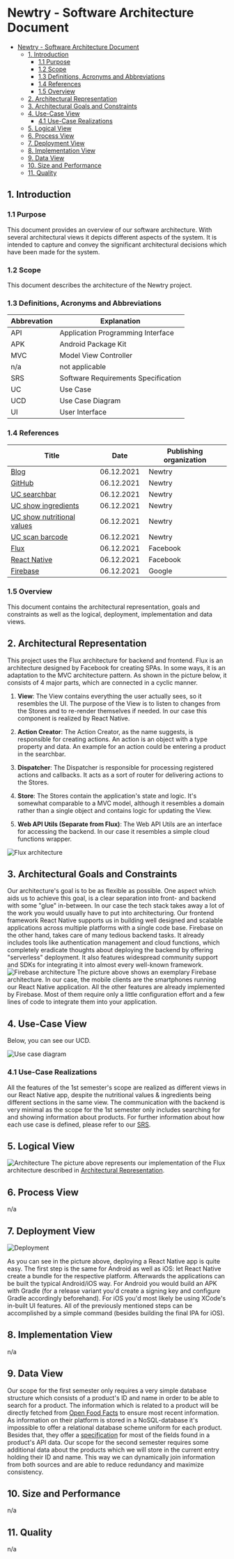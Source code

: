 # Newtry - Software Architecture Document

- [Newtry - Software Architecture Document](#Newtry---software-architecture-document)
  - [1. Introduction](#1-introduction)
    - [1.1 Purpose](#11-purpose)
    - [1.2 Scope](#12-scope)
    - [1.3 Definitions, Acronyms and Abbreviations](#13-definitions-acronyms-and-abbreviations)
    - [1.4 References](#14-references)
    - [1.5 Overview](#15-overview)
  - [2. Architectural Representation](#2-architectural-representation)
  - [3. Architectural Goals and Constraints](#3-architectural-goals-and-constraints)
  - [4. Use-Case View](#4-use-case-view)
    - [4.1 Use-Case Realizations](#41-use-case-realizations)
  - [5. Logical View](#5-logical-view)
  - [6. Process View](#6-process-view)
  - [7. Deployment View](#7-deployment-view)
  - [8. Implementation View](#8-implementation-view)
  - [9. Data View](#9-data-view)
  - [10. Size and Performance](#10-size-and-performance)
  - [11. Quality](#11-quality)

## 1. Introduction

### 1.1 Purpose

This document provides an overview of our software architecture. With several architectural views it depicts different aspects of the system. It is intended to capture and convey the significant architectural decisions which have been made for the system.

### 1.2 Scope

This document describes the architecture of the Newtry project.

### 1.3 Definitions, Acronyms and Abbreviations

| Abbrevation | Explanation                                      |
| ----------- | ------------------------------------------------ |
| API         | Application Programming Interface                |
| APK         | Android Package Kit 	                           |
| MVC         | Model View Controller                            |
| n/a         | not applicable                                   |
| SRS         | Software Requirements Specification              |
| UC          | Use Case                                         |
| UCD         | Use Case Diagram                                 |
| UI          | User Interface                                   |

### 1.4 References

| Title                                                                                                                                                   | Date       | Publishing organization |
| ------------------------------------------------------------------------------------------------------------------------------------------------------- | ---------- | ----------------------- |
| [Blog](https://newtry.ionae.de/)                                                                                                                        | 06.12.2021 |  Newtry                 |
| [GitHub](https://github.com/TeamNewtry)                                                                                                                 | 06.12.2021 |  Newtry                 |
| [UC searchbar](https://github.com/TeamNewtry/NewtryDocumentation/blob/main/use_cases/UC1_Searchbar.md)                                                  | 06.12.2021 |  Newtry                 |
| [UC show ingredients](https://github.com/TeamNewtry/NewtryDocumentation/blob/main/use_cases/UC2_Ingredients.md)                                         | 06.12.2021 |  Newtry                 |
| [UC show nutritional values](https://github.com/TeamNewtry/NewtryDocumentation/blob/main/use_cases/UC3_Nutrition.md)                                    | 06.12.2021 |  Newtry                 |
| [UC scan barcode](https://github.com/TeamNewtry/NewtryDocumentation/blob/main/use_cases/UC4_Scanner.md)                                                 | 06.12.2021 |  Newtry                 |
| [Flux](https://github.com/facebook/flux)                                                                                                                | 06.12.2021 |  Facebook               |
| [React Native](https://reactnative.dev/)                                                                                                                | 06.12.2021 |  Facebook               |
| [Firebase](https://firebase.google.com/?gclid=CjwKCAiAhreNBhAYEiwAFGGKPE-SiiK9_HLwhicpHbivI4lqpKCmBZorTRwvp3Sm37jP4ZmqNTbdRhoC0ScQAvD_BwE&gclsrc=aw.ds) | 06.12.2021 |  Google                 |

### 1.5 Overview

This document contains the architectural representation, goals and constraints as well as the logical, deployment, implementation and data views.

## 2. Architectural Representation

This project uses the Flux architecture for backend and frontend. Flux is an architecture designed by Facebook for creating SPAs. In some ways, it is an adaptation to the MVC architecture pattern.
As shown in the picture below, it consists of 4 major parts, which are connected in a cyclic manner.

1. **View**:
   The View contains everything the user actually sees, so it resembles the UI. The purpose of the View is to listen to changes from the Stores and to re-render themselves if needed. In our case this component is realized by React Native.

2. **Action Creator**:
   The Action Creator, as the name suggests, is responsible for creating actions. An action is an object with a type property and data. An example for an action could be entering a product in the searchbar.

3. **Dispatcher**:
   The Dispatcher is responsible for processing registered actions and callbacks. It acts as a sort of router for delivering actions to the Stores.

4. **Store**:
   The Stores contain the application's state and logic. It's somewhat comparable to a MVC model, although it resembles a domain rather than a single object and contains logic for updating the View. 

5. **Web API Utils (Separate from Flux)**:
   The Web API Utils are an interface for accessing the backend. In our case it resembles a simple cloud functions wrapper.

![Flux architecture](https://miro.medium.com/max/700/0*mM7vdDIBZehgir2Z. "Flux architecture")

## 3. Architectural Goals and Constraints

Our architecture's goal is to be as flexible as possible. One aspect which aids us to achieve this goal, is a clear separation into front- and backend with some "glue" in-between.
In our case the tech stack takes away a lot of the work you would usually have to put into architecturing. Our frontend framework React Native supports us in building well designed and scalable applications across multiple platforms with a single code base.
Firebase on the other hand, takes care of many tedious backend tasks. It already includes tools like authentication management and cloud functions, which completely eradicate thoughts about deploying the backend by offering "serverless" deployment. It also features widespread community support and SDKs for integrating it into almost every well-known framework.
![Firebase architecture](https://d2908q01vomqb2.cloudfront.net/cb4e5208b4cd87268b208e49452ed6e89a68e0b8/2021/04/29/How-to-migrate-from-firebase-to-amplify-1.png "Firebase architecture")
The picture above shows an exemplary Firebase architecture. In our case, the mobile clients are the smartphones running our React Native application. All the other features are already implemented by Firebase. Most of them require only a little configuration effort and a few lines of code to integrate them into your application.

## 4. Use-Case View

Below, you can see our UCD.

![Use case diagram](https://raw.githubusercontent.com/TeamNewtry/NewtryDocumentation/main/resources/Overall_Use_Case_Diagram.drawio.svg)

### 4.1 Use-Case Realizations

All the features of the 1st semester's scope are realized as different views in our React Native app, despite the nutritional values & ingredients being different sections in the same view. The communication with the backend is very minimal as the scope for the 1st semester only includes searching for and showing information about products.
For further information about how each use case is defined, please refer to our [SRS](https://github.com/TeamNewtry/NewtryDocumentation/blob/main/README.md).

## 5. Logical View

![Architecture](https://raw.githubusercontent.com/TeamNewtry/NewtryDocumentation/main/resources/Class_Diagram_Architecture.drawio.svg "Architecture")
The picture above represents our implementation of the Flux architecture described in [Architectural Representation](#2-architectural-representation).

## 6. Process View

n/a

## 7. Deployment View

![Deployment](https://raw.githubusercontent.com/TeamNewtry/NewtryDocumentation/main/resources/Deployment.drawio.svg "Deployment")

As you can see in the picture above, deploying a React Native app is quite easy. The first step is the same for Android as well as iOS: let React Native create a bundle for the respective platform. Afterwards the applications can be built the typical Android/iOS way. For Android you would build an APK with Gradle (for a release variant you'd create a signing key and configure Gradle accordingly beforehand). For iOS you'd most likely be using XCode's in-built UI features. All of the previously mentioned steps can be accomplished by a simple command (besides building the final IPA for iOS).

## 8. Implementation View

n/a

## 9. Data View

Our scope for the first semester only requires a very simple database structure which consists of a product's ID and name in order to be able to search for a product. The information which is related to a product will be directly fetched from [Open Food Facts](https://world.openfoodfacts.org/) to ensure most recent information. As information on their platform is stored in a NoSQL-database it's impossible to offer a relational database scheme uniform for each product. Besides that, they offer a [specification](https://wiki.openfoodfacts.org/API_Fields) for most of the fields found in a product's API data. Our scope for the second semester requires some additional data about the products which we will store in the current entry holding their ID and name. This way we can dynamically join information from both sources and are able to reduce redundancy and maximize consistency.

## 10. Size and Performance

n/a

## 11. Quality

n/a
